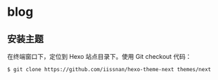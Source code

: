 # blog

## 安装主题
在终端窗口下，定位到 Hexo 站点目录下。使用 Git checkout 代码：

```bash
$ git clone https://github.com/iissnan/hexo-theme-next themes/next
```